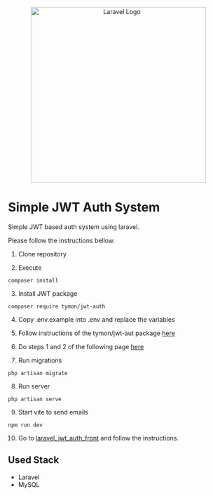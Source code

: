 <p align="center"><a href="https://laravel.com" target="_blank"><img src="https://raw.githubusercontent.com/laravel/art/master/logo-lockup/5%20SVG/2%20CMYK/1%20Full%20Color/laravel-logolockup-cmyk-red.svg" width="400" alt="Laravel Logo"></a></p>

# Simple JWT Auth System

Simple JWT based auth system using laravel.

Please follow the instructions bellow.

1. Clone repository

2. Execute 

```
composer install
```

3. Install JWT package

```
composer require tymon/jwt-auth
```

4. Copy .env.example into .env and replace the variables

5. Follow instructions of the tymon/jwt-aut package <a href="https://jwt-auth.readthedocs.io/en/develop/laravel-installation/">here</a>

6. Do steps 1 and 2 of the following page <a href="https://jwt-auth.readthedocs.io/en/develop/quick-start/">here</a>

7. Run migrations

```
php artisan migrate
```

8. Run server

```
php artisan serve
```

9. Start vite to send emails

```
npm run dev
```

10. Go to <a href="https://github.com/RoY3rS04/laravel_jwt_auth_front">laravel_jwt_auth_front</a> and follow the instructions.

## Used Stack

* Laravel
* MySQL